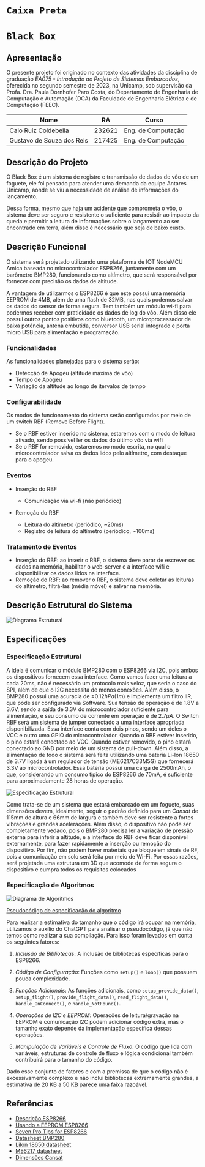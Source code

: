# `Caixa Preta`
# `Black Box`

## Apresentação
O presente projeto foi originado no contexto das atividades da disciplina de graduação *EA075 - Introdução ao Projeto de Sistemas Embarcados*, 
oferecida no segundo semestre de 2023, na Unicamp, sob supervisão da Profa. Dra. Paula Dornhofer Paro Costa, do Departamento de Engenharia de Computação e Automação (DCA) da Faculdade de Engenharia Elétrica e de Computação (FEEC).

|Nome  | RA | Curso|
|--|--|--|
| Caio Ruiz Coldebella  | 232621  | Eng. de Computação|
| Gustavo de Souza dos Reis  | 217425  | Eng. de Computação|

## Descrição do Projeto
O Black Box é um sistema de registro e transmissão de dados de vôo de um foguete, ele foi pensado para
atender uma demanda da equipe Antares Unicamp, aonde se viu a necessidade de análise de informações do lançamento.

Dessa forma, mesmo que haja um acidente que comprometa o vôo, o sistema deve ser seguro e resistente o suficiente para
resistir ao impacto da queda e permitir a leitura de informações sobre o lançamento ao ser encontrado em terra, além disso
é necessário que seja de baixo custo.

## Descrição Funcional
O sistema será projetado utilizando uma plataforma de IOT NodeMCU Amica baseada no microcontrolador ESP8266, juntamente com um barômetro BMP280, funcionando como altímetro,
que será responsável por fornecer com precisão os dados de altitude. 

A vantagem de utilizarmos o ESP8266 é que este possui uma memória EEPROM de 4MB, além de uma flash de 32MB, nas quais podemos salvar os dados do sensor de forma segura. Tem também um  módulo wi-fi para podermos receber com praticidade os dados de log do vôo. Além disso ele possui outros pontos positivos como bluetooth, um microprocessador de baixa potência,
 antena embutida, conversor USB serial integrado e porta micro USB para alimentação e programação. 

### Funcionalidades
As funcionalidades planejadas para o sistema serão:

- Detecção de Apogeu (altitude máxima de vôo)
- Tempo de Apogeu
- Variação da altitude ao longo de itervalos de tempo 

### Configurabilidade
Os modos de funcionamento do sistema serão configurados por meio de um switch RBF (Remove Before Flight).

- Se o RBF estiver inserido no sistema, estaremos com o modo de leitura ativado, sendo possível ler os dados do último vôo via wifi
- Se o RBF for removido, estaremos no modo escrita, no qual o microcontrolador salva os dados lidos pelo altímetro, com destaque para o apogeu.

### Eventos
- Inserção do RBF
	- Comunicação via wi-fi (não periódico)

- Remoção do RBF
	- Leitura do altímetro (periódico, ~20ms)
	- Registro de leitura do altímetro (periódico, ~100ms)

### Tratamento de Eventos
- Inserção do RBF: ao inserir o RBF, o sistema deve parar de escrever os dados na memória, habilitar o web-server e a interface wifi e disponibilizar os dados lidos na interface.
- Remoção do RBF: ao remover o RBF, o sistema deve coletar as leituras do altímetro, filtrá-las (média móvel) e salvar na memória.

## Descrição Estrutural do Sistema
![Diagrama Estrutural](./Diagrama_black_box.drawio.png)

## Especificações

### Especificação Estrutural
A ideia é comunicar o módulo BMP280 com o ESP8266 via I2C, pois ambos os dispositivos fornecem essa interface. Como vamos fazer uma leitura a cada 20ms, não é necessário um protocolo mais veloz, que seria o caso do SPI, além de que o I2C necessita de menos conexões. Além disso, o BMP280 possui uma acuracia de $\pm 0.12hPa (1m)$ e implementa um filtro IIR, que pode ser configurado via Software. Sua tensão de operação é de 1.8V a 3.6V, sendo a saída de 3.3V do microcontrolador suficiente para alimentação, e seu consumo de corrente em operação é de $2.7 \mu A$.
O Switch RBF será um sistema de jumper conectado a uma interface apropriada disponibilizada. Essa interface conta com dois pinos, sendo um deles o VCC e outro uma GPIO do microcontrolador. Quando o RBF estiver inserido, o pino estará conectado ao VCC. Quando estiver removido, o pino estará conectado ao GND por meio de um sistema de pull-down.
Além disso, a alimentação de todo o sistema será feita utilizando uma bateria Li-Ion 18650 de 3.7V ligada à um regulador de tensão (ME6217C33M5G) que fornecerá 3.3V ao microcontrolador. Essa bateria possui uma carga de 2500mAh, o que, considerando um consumo típico do ESP8266 de 70mA, é suficiente para aproximadamente 28 horas de operação. 

![Especificação Estrutural](DiagramaBlackBox.png)

Como trata-se de um sistema que estará embarcado em um foguete, suas dimensões devem, idealmente, seguir o padrão definido para um *Cansat* de 115mm de altura e 66mm de largura e também deve ser resistente a fortes vibrações e grandes acelerações. Além disso, o dispositivo não pode ser completamente vedado, pois o BMP280 precisa ler a variação de pressão externa para inferir a altitude, e a interface do RBF deve ficar disponivel externamente, para fazer rapidamente a inserção ou remoção do dispositivo. Por fim, não podem haver materiais que bloqueiem sinais de RF, pois a comunicação em solo será feita por meio de Wi-Fi. Por essas razões, será projetada uma estrutura em 3D que acomode de forma segura o dispositivo e cumpra todos os requisitos colocados  
### Especificação de Algoritmos
![Diagrama de Algoritmos](./Especificacao_software.drawio.png)

[Pseudocódigo de especificação do algoritmo](./Especificacao_algoritmos.txt)

Para realizar a estimativa do tamanho que o código irá ocupar na memória, utilizamos o auxílio do ChatGPT para analisar o pseudocódigo, já que não temos como realizar a sua compilação. Para isso foram levados em conta os seguintes fatores:

1. *Inclusão de Bibliotecas*: A inclusão de bibliotecas específicas para o ESP8266.

2. *Código de Configuração*: Funções como `setup()` e `loop()` que possuem pouca complexidade.

3. *Funções Adicionais*: As funções adicionais, como `setup_provide_data()`, `setup_flight()`, `provide_flight_data()`, `read_flight_data()`, `handle_OnConnect()`, e `handle_NotFound()`.

4. *Operações de I2C e EEPROM*: Operações de leitura/gravação na EEPROM e comunicação I2C podem adicionar código extra, mas o tamanho exato depende da implementação específica dessas operações.

5. *Manipulação de Variáveis e Controle de Fluxo*: O código que lida com variáveis, estruturas de controle de fluxo e lógica condicional também contribuirá para o tamanho do código.

Dado esse conjunto de fatores e com a premissa de que o código não é excessivamente complexo e não inclui bibliotecas extremamente grandes, a estimativa de 20 KB a 50 KB parece uma faixa razoável.

## Referências

- [Descrição ESP8266](https://www.huinfinito.com.br/home/1145-modulo-wifi-esp8266-nodemcu-esp-12e.html)
- [Usando a EEPROM ESP8266](https://www.aranacorp.com/pt/usar-a-eeprom-com-um-esp8266/)
- [Seven Pro Tips for ESP8266](https://www.instructables.com/ESP8266-Pro-Tips/)
- [Datasheet BMP280](https://cdn-shop.adafruit.com/datasheets/BST-BMP280-DS001-11.pdf)
- [LiIon 18650 datasheet](https://dalincom.ru/datasheet/SAMSUNG%20INR18650-25R.pdf)
- [ME6217 datasheet](https://datasheet.lcsc.com/lcsc/1912111437_MICRONE-Nanjing-Micro-One-Elec-ME6217C33M5G_C427602.pdf)
- [Dimensões Cansat](https://www.esa.int/SPECIALS/CanSat/SEM6JVCKP6G_0.html)

